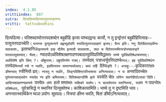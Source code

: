 ```yaml
---
index:  4.1.85
vrittiindex:  887
sutra:  दित्यदित्यादित्यपत्युत्तरपदाण्ण्यः
vritti:  tattvabodhini 
---
```


दित्यदित्या। पतिशब्दस्योत्तरपदशब्देन बहुव्रीहि कृत्वा पश्चद्द्वन्दः कार्यो, न तु द्वन्द्वोत्तरं बहुव्रीहिरित्याह--पत्युत्तरपदाच्चेति। `पत्यन्ता दुत्युच्यनाने बह्वच्पूर्वादपि स्यादित्युत्तरपदग्रहणं कृतम्। दैत्य इति। ननु दितेर्देवताद्यर्थेण्यः सावकाशः, `इतश्चानिञः`इत्यपत्ये ढक् दौलैय इत्यादौ सावकाशः, तथा च दितेरपत्यमित्यत्रोभयप्रसङ्गे परत्वाल्लुक्स्यात्। मैवम्। `ण्यादयोऽर्थविशेषलक्षणादणपबादात्पूर्वविप्रतिषिद्ध`मिति भाष्ये पूर्वविप्रतिषेधाश्रयणात्। अर्थविशेषे इति किम् ?। औष्ट्रपतम्। उष्ट्रपतिर्नाम पत्रम्। `तस्येदम्` `पत्राध्वर्युपरिपदश्चे`त्यञ्। इह पूर्वविप्रतिषेधेन `तस्येद`मित्यर्थे ण्यो न भवति, इदमित्यस्य सामान्यार्थत्वात्। कथं तर्हि `दैतेयः`इति ?। अत्राहु---`कृदिकारा`दिति ङीषन्तात् `स्त्रीभियो ढत्`। ण्यस्तु न भवति, लिङ्गविशिष्टपरिभाषाया अनित्यत्वात्। न च `अन्तादिवच्चे`ति पूर्वस्यान्तवद्भावेन स्यादेव ण्य इति भ्रमितव्यम्। दितिशब्दान्ङीषि कृते `यस्येति चे`ति लोपेन सवर्णदीर्घाऽभावा'दिति। आदित्यशब्दाण्ण्यप्रत्यये `यस्ये`ति लोपे `हलो यमा`मिति पाक्षिको यलोपः। न चाल्लोपस्य स्तानिवत्त्वं, यलोपे `न पादन्ते`ति तन्निषेधात्, `पूर्वत्रासिद्धे न स्थानिव`दित्युक्तेश्च। काशिकायामिति। भाष्ये तु न दृष्टमिति भावः। अणन्तात्स्वार्थिकेन ष्यञा प्रयोगः सूपपादः। स्त्रियां ङीष्न भवति, षितां ङीषोऽनित्यत्वात्।

